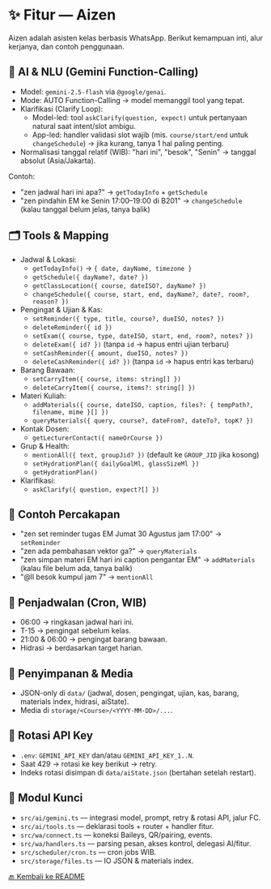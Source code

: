 # ✨ Fitur — Aizen

Aizen adalah asisten kelas berbasis WhatsApp. Berikut kemampuan inti, alur kerjanya, dan contoh penggunaan.

## 🤖 AI & NLU (Gemini Function-Calling)
- Model: `gemini-2.5-flash` via `@google/genai`.
- Mode: AUTO Function-Calling → model memanggil tool yang tepat.
- Klarifikasi (Clarify Loop):
  - Model-led: tool `askClarify(question, expect)` untuk pertanyaan natural saat intent/slot ambigu.
  - App-led: handler validasi slot wajib (mis. `course/start/end` untuk `changeSchedule`) → jika kurang, tanya 1 hal paling penting.
- Normalisasi tanggal relatif (WIB): "hari ini", "besok", "Senin" → tanggal absolut (Asia/Jakarta).

Contoh:
- "zen jadwal hari ini apa?" → `getTodayInfo` + `getSchedule`
- "zen pindahin EM ke Senin 17:00–19:00 di B201" → `changeSchedule` (kalau tanggal belum jelas, tanya balik)

## 🗂️ Tools & Mapping
- Jadwal & Lokasi:
  - `getTodayInfo()` → `{ date, dayName, timezone }`
  - `getSchedule({ dayName?, date? })`
  - `getClassLocation({ course, dateISO?, dayName? })`
  - `changeSchedule({ course, start, end, dayName?, date?, room?, reason? })`
- Pengingat & Ujian & Kas:
  - `setReminder({ type, title, course?, dueISO, notes? })`
  - `deleteReminder({ id })`
  - `setExam({ course, type, dateISO, start, end, room?, notes? })`
  - `deleteExam({ id? })` (tanpa `id` → hapus entri ujian terbaru)
  - `setCashReminder({ amount, dueISO, notes? })`
  - `deleteCashReminder({ id? })` (tanpa `id` → hapus entri kas terbaru)
- Barang Bawaan:
  - `setCarryItem({ course, items: string[] })`
  - `deleteCarryItem({ course, items?: string[] })`
- Materi Kuliah:
  - `addMaterials({ course, dateISO, caption, files?: { tempPath?, filename, mime }[] })`
  - `queryMaterials({ query, course?, dateFrom?, dateTo?, topK? })`
- Kontak Dosen:
  - `getLecturerContact({ nameOrCourse })`
- Grup & Health:
  - `mentionAll({ text, groupJid? })` (default ke `GROUP_JID` jika kosong)
  - `setHydrationPlan({ dailyGoalMl, glassSizeMl })`
  - `getHydrationPlan()`
- Klarifikasi:
  - `askClarify({ question, expect?[] })`

## 💬 Contoh Percakapan
- "zen set reminder tugas EM Jumat 30 Agustus jam 17:00" → `setReminder`
- "zen ada pembahasan vektor ga?" → `queryMaterials`
- "zen simpan materi EM hari ini caption pengantar EM" → `addMaterials` (kalau file belum ada, tanya balik)
- "@ll besok kumpul jam 7" → `mentionAll`

## 📆 Penjadwalan (Cron, WIB)
- 06:00 → ringkasan jadwal hari ini.
- T-15 → pengingat sebelum kelas.
- 21:00 & 06:00 → pengingat barang bawaan.
- Hidrasi → berdasarkan target harian.

## 💾 Penyimpanan & Media
- JSON-only di `data/` (jadwal, dosen, pengingat, ujian, kas, barang, materials index, hidrasi, aiState).
- Media di `storage/<Course>/<YYYY-MM-DD>/...`.

## 🔁 Rotasi API Key
- `.env`: `GEMINI_API_KEY` dan/atau `GEMINI_API_KEY_1..N`.
- Saat 429 → rotasi ke key berikut → retry.
- Indeks rotasi disimpan di `data/aiState.json` (bertahan setelah restart).

## 🧱 Modul Kunci
- `src/ai/gemini.ts` — integrasi model, prompt, retry & rotasi API, jalur FC.
- `src/ai/tools.ts` — deklarasi tools + router + handler fitur.
- `src/wa/connect.ts` — koneksi Baileys, QR/pairing, events.
- `src/wa/handlers.ts` — parsing pesan, akses kontrol, delegasi AI/fitur.
- `src/scheduler/cron.ts` — cron jobs WIB.
- `src/storage/files.ts` — IO JSON & materials index.

[🔙 Kembali ke README](README.md)
